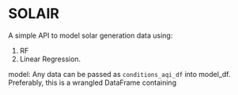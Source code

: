 # SOLAIR

A simple API to model solar generation data using:
1. RF
2. Linear Regression.

model:
Any data can be passed as `conditions_aqi_df` into model_df. Preferably, this is a wrangled DataFrame containing 
